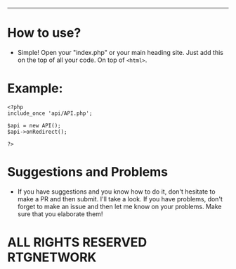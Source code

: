 ---
# How to use?
- Simple! Open your "index.php" or your main heading site. Just add this on the top of all your code. On top of ```<html>```.

# Example:
```
<?php
include_once 'api/API.php';

$api = new API();
$api->onRedirect();

?>
```

# Suggestions and Problems
- If you have suggestions and you know how to do it, don't hesitate to make a PR and then submit. I'll take a look. If you have problems, don't forget to make an issue and then let me know on your problems. Make sure that you elaborate them!


# ALL RIGHTS RESERVED RTGNETWORK